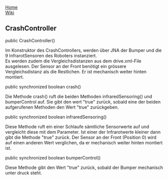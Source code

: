 [Home](home)  
[Wiki](WikiSolidus)  

## CrashController  
  
public CrashController()  
  
Im Konstruktor des CrashControllers, werden über JNA der Bumper und die 9 InfrarotSensoren des Roboters instanziert.  
Es werden zudem die Vergleichsdistanzen aus dem drive.xml-File ausgelesen. Der Sensor an der Front benötigt ein grössere Vergleichsdistanz als die Restlichen. Er ist mechanisch weiter hinten montiert.

public synchronized boolean crash()  
  
Die Methode crash() ruft die beiden Methoden infraredSensoring() und bumperControl auf. Sie gibt den wert "true" zurück, sobald eine der beiden aufgerufenen Methoden den Wert "true" zurückgeben.
  
public synchronized boolean infraredSensoring()  
  
Diese Methode ruft ein einer Schlaufe sämtliche Sensorwerte auf und vergleicht diese mit dem Parameter. Ist einer der Infrarotwerte kleiner dann gibt die Methode "true" zurück. Der Sensor an der Front (Position 0) wird auf einen anderen Wert verglichen, da er mechanisch weiter hinten montiert ist.
  
public synchronized boolean bumperControl()  
  
Diese Methode gibt den Wert "true" zurück, sobald der Bumper mechanisch unter druck steht.